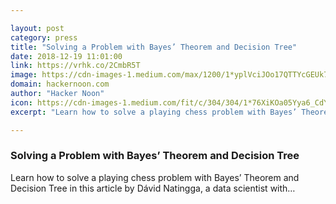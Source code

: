 ```yaml
---

layout: post
category: press
title: "Solving a Problem with Bayes’ Theorem and Decision Tree"
date: 2018-12-19 11:01:00
link: https://vrhk.co/2CmbR5T
image: https://cdn-images-1.medium.com/max/1200/1*yplVciJOo17QTTYcGEUk7A.jpeg
domain: hackernoon.com
author: "Hacker Noon"
icon: https://cdn-images-1.medium.com/fit/c/304/304/1*76XiKOa05Yya6_CdYX8pVg.jpeg
excerpt: "Learn how to solve a playing chess problem with Bayes’ Theorem and Decision Tree in this article by Dávid Natingga, a data scientist with…"

---
```


### Solving a Problem with Bayes’ Theorem and Decision Tree

Learn how to solve a playing chess problem with Bayes’ Theorem and Decision Tree in this article by Dávid Natingga, a data scientist with…